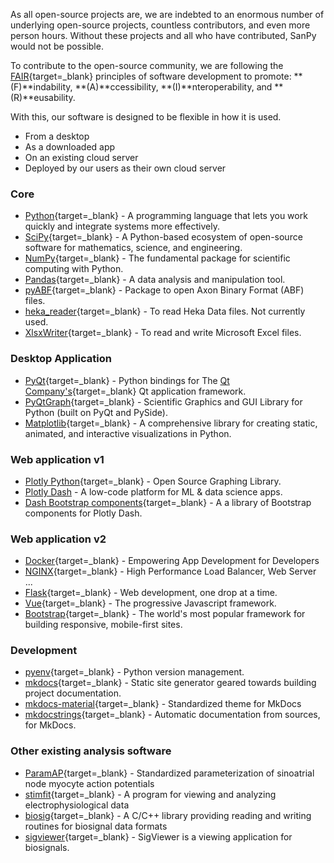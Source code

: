 
As all open-source projects are, we are indebted to an enormous number of underlying open-source projects, countless contributors, and even more person hours. Without these projects and all who have contributed, SanPy would not be possible.

To contribute to the open-source community, we are following the [FAIR][fair]{target=_blank} principles of software development to promote: **(F)**indability, **(A)**ccessibility, **(I)**nteroperability, and **(R)**eusability.

[fair]: https://en.wikipedia.org/wiki/FAIR_data

With this, our software is designed to be flexible in how it is used.

- From a desktop
- As a downloaded app
- On an existing cloud server
- Deployed by our users as their own cloud server

### Core

 - [Python][Python]{target=_blank} - A programming language that lets you work quickly and integrate systems more effectively.
 - [SciPy][SciPy]{target=_blank} - A Python-based ecosystem of open-source software for mathematics, science, and engineering.
 - [NumPy][NumPy]{target=_blank} - The fundamental package for scientific computing with Python.
 - [Pandas][Pandas]{target=_blank} - A data analysis and manipulation tool.
 - [pyABF][pyABF]{target=_blank} - Package to open Axon Binary Format (ABF) files.
 - [heka_reader][heka_reader]{target=_blank} - To read Heka Data files. Not currently used.
 - [XlsxWriter][XlsxWriter]{target=_blank} - To read and write Microsoft Excel files.

### Desktop Application

 - [PyQt][PyQt]{target=_blank} - Python bindings for The [Qt Company's][Qt]{target=_blank} Qt application framework.
 - [PyQtGraph][pyqtgraph]{target=_blank} - Scientific Graphics and GUI Library for Python (built on PyQt and PySide).
 - [Matplotlib][Matplotlib]{target=_blank} - A comprehensive library for creating static, animated, and interactive visualizations in Python.

### Web application v1

 - [Plotly Python][Plotly]{target=_blank} - Open Source Graphing Library.
 - [Plotly Dash][Dash] - A low-code platform for ML & data science apps.
 - [Dash Bootstrap components][Dash Bootstrap components]{target=_blank} - A a library of Bootstrap components for Plotly Dash.

### Web application v2

 - [Docker][docker]{target=_blank} - Empowering App Development for Developers
 - [NGINX][nginx]{target=_blank} - High Performance Load Balancer, Web Server ...
 - [Flask][flask]{target=_blank} - Web development, one drop at a time.
 - [Vue][vue]{target=_blank} - The progressive Javascript framework.
 - [Bootstrap][bootstrap]{target=_blank} - The world's most popular framework for building responsive, mobile-first sites.

[docker]: https://www.docker.com/
[nginx]: https://www.nginx.com/
[flask]: https://flask.palletsprojects.com/en/2.0.x/
[vue]: https://vuejs.org/
[bootstrap]: https://bootstrap-vue.org/

[Python]: https://www.python.org/
[SciPy]: https://www.scipy.org/
[Pandas]: https://pandas.pydata.org/
[NumPy]: https://www.numpy.org/
[pyABF]: https://github.com/swharden/pyABF
[heka_reader]: https://github.com/campagnola/heka_reader
[TkInter]: https://docs.python.org/3/library/tkinter.html
[PyQt]: https://riverbankcomputing.com/software/pyqt/intro
[Qt]: https://www.qt.io/
[pyqtgraph]: http://www.pyqtgraph.org/
[XlsxWriter]: https://xlsxwriter.readthedocs.io/
[Matplotlib]: https://matplotlib.org/
[Plotly]: https://plot.ly/python/
[Dash]: https://plot.ly/products/dash/
[Dash Bootstrap components]: https://dash-bootstrap-components.opensource.faculty.ai/

### Development

 - [pyenv][pyenv]{target=_blank} - Python version management.
 - [mkdocs][mkdocs]{target=_blank} - Static site generator geared towards building project documentation.
 - [mkdocs-material]{target=_blank} - Standardized theme for MkDocs
 - [mkdocstrings][mkdocstrings]{target=_blank} - Automatic documentation from sources, for MkDocs.

[pyenv]: https://github.com/pyenv/pyenv
[mkdocs]: https://www.mkdocs.org/
[mkdocs-material]: https://squidfunk.github.io/mkdocs-material/
[mkdocstrings]: https://mkdocstrings.github.io/

### Other existing analysis software

 - [ParamAP][ParamAP]{target=_blank} - Standardized parameterization of sinoatrial node myocyte action potentials
 - [stimfit][stimfit]{target=_blank} - A program for viewing and analyzing electrophysiological data
 - [biosig][biosig]{target=_blank} - A C/C++ library providing reading and writing routines for biosignal data formats
 - [sigviewer][sigviewer]{target=_blank} - SigViewer is a viewing application for biosignals.

[ParamAP]: https://github.com/christianrickert/ParamAP
[stimfit]: https://github.com/neurodroid/stimfit
[biosig]: http://biosig.sourceforge.net/projects.html
[sigviewer]: https://github.com/cbrnr/sigviewer
